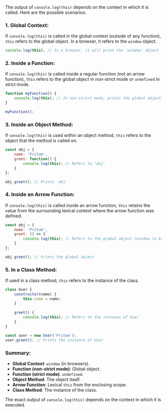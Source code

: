 The output of `console.log(this)` depends on the context in which it is called. Here are the possible scenarios:

### 1. **Global Context**:
If `console.log(this)` is called in the global context (outside of any function), `this` refers to the global object. In a browser, it refers to the `window` object.

```javascript
console.log(this); // In a browser, it will print the 'window' object
```

### 2. **Inside a Function**:
If `console.log(this)` is called inside a regular function (not an arrow function), `this` refers to the global object in non-strict mode or `undefined` in strict mode.

```javascript
function myFunction() {
    console.log(this); // In non-strict mode, prints the global object; in strict mode, it prints 'undefined'
}

myFunction();
```

### 3. **Inside an Object Method**:
If `console.log(this)` is used within an object method, `this` refers to the object that the method is called on.

```javascript
const obj = {
    name: 'Pritam',
    greet: function() {
        console.log(this); // Refers to 'obj'
    }
};

obj.greet(); // Prints 'obj'
```

### 4. **Inside an Arrow Function**:
If `console.log(this)` is called inside an arrow function, `this` retains the value from the surrounding lexical context where the arrow function was defined.

```javascript
const obj = {
    name: 'Pritam',
    greet: () => {
        console.log(this); // Refers to the global object (window in browsers)
    }
};

obj.greet(); // Prints the global object
```

### 5. **In a Class Method**:
If used in a class method, `this` refers to the instance of the class.

```javascript
class User {
    constructor(name) {
        this.name = name;
    }
    
    greet() {
        console.log(this); // Refers to the instance of User
    }
}

const user = new User('Pritam');
user.greet(); // Prints the instance of User
```

### Summary:
- **Global Context**: `window` (in browsers).
- **Function (non-strict mode)**: Global object.
- **Function (strict mode)**: `undefined`.
- **Object Method**: The object itself.
- **Arrow Function**: Lexical `this` from the enclosing scope.
- **Class Method**: The instance of the class. 

The exact output of `console.log(this)` depends on the context in which it is executed.